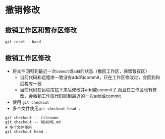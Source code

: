 # 撤销修改

## 撤销工作区和暂存区修改
```
git reset --hard
```

## 撤销工作区修改
* 将文件回归到最近一次`commit`或`add`的状态（撤回工作区，保留暂存区）
   * 当前代码和远程库一致没有add和commit，只在工作区修改过，会回到和远程库一致
   * 当前代码在远程库拉下来后修改并add或commit了,而且在工作区也有修改，会撤销工作区代码回到最近的一次add或commit
* 使用 `git checkout`
* 多个文件使用`git checkout head .`
```
git checkout -- filename
git checkout -- README.md
# 多个文件使用
git checkout head .
```